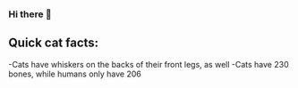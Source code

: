 ### Hi there 👋

## Quick cat facts:

-Cats have whiskers on the backs of their front legs, as well
-Cats have 230 bones, while humans only have 206
